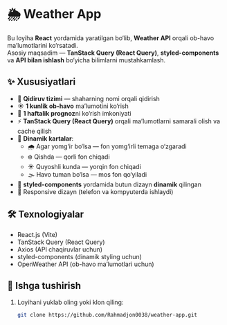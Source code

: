 # 🌦️ Weather App

Bu loyiha **React** yordamida yaratilgan bo‘lib, **Weather API** orqali ob-havo ma’lumotlarini ko‘rsatadi.  
Asosiy maqsadim — **TanStack Query (React Query)**, **styled-components** va **API bilan ishlash** bo‘yicha bilimlarni mustahkamlash.

## ✨ Xususiyatlari

- 🔎 **Qidiruv tizimi** — shaharning nomi orqali qidirish
- ☀️ **1 kunlik ob-havo** ma’lumotini ko‘rish
- 📅 **1 haftalik prognoz**ni ko‘rish imkoniyati
- ⚡ **TanStack Query (React Query)** orqali ma’lumotlarni samarali olish va cache qilish
- 🎨 **Dinamik kartalar**:
  - 🌧️ Agar yomg‘ir bo‘lsa — fon yomg‘irli temaga o‘zgaradi  
  - ❄️ Qishda — qorli fon chiqadi  
  - ☀️ Quyoshli kunda — yorqin fon chiqadi  
  - 🌫️ Havo tuman bo‘lsa — mos fon qo‘yiladi  
- 💅 **styled-components** yordamida butun dizayn **dinamik** qilingan
- 📱 Responsive dizayn (telefon va kompyuterda ishlaydi)

## 🛠 Texnologiyalar

- React.js (Vite)
- TanStack Query (React Query)
- Axios (API chaqiruvlar uchun)
- styled-components (dinamik styling uchun)
- OpenWeather API (ob-havo ma’lumotlari uchun)


## 🚀 Ishga tushirish

1. Loyihani yuklab oling yoki klon qiling:
   ```bash
   git clone https://github.com/Rahmadjon0038/weather-app.git



